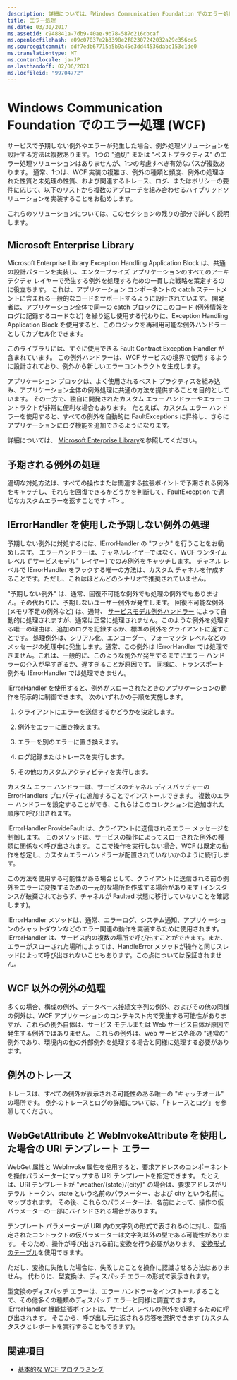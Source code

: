 ```yaml
---
description: 詳細については、「Windows Communication Foundation でのエラー処理 (WCF)」を参照してください。
title: エラー処理
ms.date: 03/30/2017
ms.assetid: c948841a-7db9-40ae-9b78-587d216cbcaf
ms.openlocfilehash: e09c07037e2b3398e2f82307242032a29c356ce5
ms.sourcegitcommit: ddf7edb67715a5b9a45e3dd44536dabc153c1de0
ms.translationtype: MT
ms.contentlocale: ja-JP
ms.lasthandoff: 02/06/2021
ms.locfileid: "99704772"
---
```

# <a name="error-handling-in-windows-communication-foundation-wcf"></a>Windows Communication Foundation でのエラー処理 (WCF)

サービスで予期しない例外やエラーが発生した場合、例外処理ソリューションを設計する方法は複数あります。 1つの "適切" または "ベストプラクティス" のエラー処理ソリューションはありませんが、1つの考慮すべき有効なパスが複数あります。 通常、1つは、WCF 実装の複雑さ、例外の種類と頻度、例外の処理された性質と未処理の性質、および関連するトレース、ログ、またはポリシーの要件に応じて、以下のリストから複数のアプローチを組み合わせるハイブリッドソリューションを実装することをお勧めします。

これらのソリューションについては、このセクションの残りの部分で詳しく説明します。

## <a name="the-microsoft-enterprise-library"></a>Microsoft Enterprise Library

Microsoft Enterprise Library Exception Handling Application Block は、共通の設計パターンを実装し、エンタープライズ アプリケーションのすべてのアーキテクチャ レイヤーで発生する例外を処理するための一貫した戦略を策定するのに役立ちます。 これは、アプリケーション コンポーネントの catch ステートメントに含まれる一般的なコードをサポートするように設計されています。 開発者は、アプリケーション全体で同一の catch ブロックにこのコード (例外情報をログに記録するコードなど) を繰り返し使用する代わりに、Exception Handling Application Block を使用すると、このロジックを再利用可能な例外ハンドラーとしてカプセル化できます。

このライブラリには、すぐに使用できる Fault Contract Exception Handler が含まれています。 この例外ハンドラーは、WCF サービスの境界で使用するように設計されており、例外から新しいエラーコントラクトを生成します。

アプリケーション ブロックは、よく使用されるベスト プラクティスを組み込み、アプリケーション全体の例外処理に共通の方法を提供することを目的としています。 その一方で、独自に開発されたカスタム エラー ハンドラーやエラー コントラクトが非常に便利な場合もあります。 たとえば、カスタム エラー ハンドラーを使用すると、すべての例外を自動的に FaultExceptions に昇格し、さらにアプリケーションにログ機能を追加できるようになります。

詳細については、 [Microsoft Enterprise Library](/previous-versions/msp-n-p/ff632023(v=pandp.10))を参照してください。

## <a name="dealing-with-expected-exceptions"></a>予期される例外の処理

適切な対処方法は、すべての操作または関連する拡張ポイントで予期される例外をキャッチし、それらを回復できるかどうかを判断して、FaultException で適切なカスタムエラーを返すことです \<T> 。
  
## <a name="dealing-with-unexpected-exceptions-using-an-ierrorhandler"></a>IErrorHandler を使用した予期しない例外の処理

予期しない例外に対処するには、IErrorHandler の "フック" を行うことをお勧めします。 エラーハンドラーは、チャネルレイヤーではなく、WCF ランタイムレベル ("サービスモデル" レイヤー) でのみ例外をキャッチします。 チャネル レベルで IErrorHandler をフックする唯一の方法は、カスタム チャネルを作成することです。ただし、これはほとんどのシナリオで推奨されていません。

"予期しない例外" は、通常、回復不可能な例外でも処理の例外でもありません。その代わりに、予期しないユーザー例外が発生します。 回復不可能な例外 (メモリ不足の例外など) は、通常、 [サービスモデル例外ハンドラー](xref:System.ServiceModel.Dispatcher.ExceptionHandler) によって自動的に処理されますが、通常は正常に処理されません。このような例外を処理する唯一の理由は、追加のログを記録するか、標準の例外をクライアントに返すことです。 処理例外は、シリアル化、エンコーダー、フォーマッタ レベルなどのメッセージの処理中に発生します。通常、この例外は IErrorHandler では処理できません。これは、一般的に、このような例外が発生するまでにエラー ハンドラーの介入が早すぎるか、遅すぎることが原因です。 同様に、トランスポート例外も IErrorHandler では処理できません。

IErrorHandler を使用すると、例外がスローされたときのアプリケーションの動作を明示的に制御できます。 次のいずれかの手順を実施します。  

1. クライアントにエラーを送信するかどうかを決定します。

2. 例外をエラーに置き換えます。

3. エラーを別のエラーに置き換えます。

4. ログ記録またはトレースを実行します。

5. その他のカスタムアクティビティを実行します。

カスタム エラー ハンドラーは、サービスのチャネル ディスパッチャーの ErrorHandlers プロパティに追加することでインストールできます。  複数のエラー ハンドラーを設定することができ、これらはこのコレクションに追加された順序で呼び出されます。

IErrorHandler.ProvideFault は、クライアントに送信されるエラー メッセージを制御します。 このメソッドは、サービスの操作によってスローされた例外の種類に関係なく呼び出されます。 ここで操作を実行しない場合、WCF は既定の動作を想定し、カスタムエラーハンドラーが配置されていないかのように続行します。

この方法を使用する可能性がある場合として、クライアントに送信される前の例外をエラーに変換するための一元的な場所を作成する場合があります (インスタンスが破棄されておらず、チャネルが Faulted 状態に移行していないことを確認します)。

IErrorHandler メソッドは、通常、エラーログ、システム通知、アプリケーションのシャットダウンなどのエラー関連の動作を実装するために使用されます。IErrorHandler は、サービス内の複数の場所で呼び出すことができます。また、エラーがスローされた場所によっては、HandleError メソッドが操作と同じスレッドによって呼び出されないこともあります。この点については保証されません。

## <a name="dealing-with-exceptions-outside-wcf"></a>WCF 以外の例外の処理

多くの場合、構成の例外、データベース接続文字列の例外、およびその他の同様の例外は、WCF アプリケーションのコンテキスト内で発生する可能性がありますが、これらの例外自体は、サービス モデルまたは Web サービス自体が原因で発生する例外ではありません。 これらの例外は、web サービス外部の "通常の" 例外であり、環境内の他の外部例外を処理する場合と同様に処理する必要があります。

## <a name="tracing-exceptions"></a>例外のトレース

トレースは、すべての例外が表示される可能性のある唯一の "キャッチオール" の場所です。 例外のトレースとログの詳細については、「トレースとログ」を参照してください。

## <a name="uri-template-errors-when-using-webgetattribute-and-webinvokeattribute"></a>WebGetAttribute と WebInvokeAttribute を使用した場合の URI テンプレート エラー

WebGet 属性と WebInvoke 属性を使用すると、要求アドレスのコンポーネントを操作パラメーターにマップする URI テンプレートを指定できます。 たとえば、URI テンプレートが "weather/{state}/{city}" の場合は、要求アドレスがリテラル トークン、state という名前のパラメーター、および city という名前にマップされます。 その後、これらのパラメーターは、名前によって、操作の仮パラメーターの一部にバインドされる場合があります。

テンプレート パラメーターが URI 内の文字列の形式で表されるのに対し、型指定されたコントラクトの仮パラメーターは文字列以外の型である可能性があります。 そのため、操作が呼び出される前に変換を行う必要があります。 [変換形式のテーブル](wcf-web-http-programming-model-overview.md)を使用できます。

ただし、変換に失敗した場合は、失敗したことを操作に認識させる方法はありません。 代わりに、型変換は、ディスパッチ エラーの形式で表示されます。

型変換のディスパッチ エラーは、エラー ハンドラーをインストールすることで、その他多くの種類のディスパッチ エラーと同様に調査できます。 IErrorHandler 機能拡張ポイントは、サービス レベルの例外を処理するために呼び出されます。 そこから、呼び出し元に返される応答を選択できます (カスタム タスクとレポートを実行することもできます)。

## <a name="see-also"></a>関連項目

- [基本的な WCF プログラミング](../basic-wcf-programming.md)
